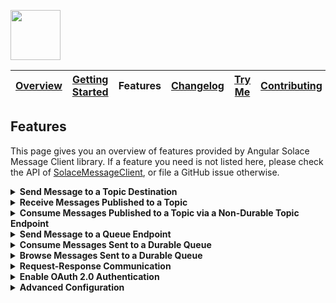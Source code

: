 <a href="/README.md"><img src="/docs/site/logo.svg" height="80"></a>

| [Overview][menu-overview] | [Getting Started][menu-getting-started] | Features | [Changelog][menu-changelog] | [Try Me][menu-try-me] | [Contributing][menu-contributing] |  
| --- | --- | --- | --- | --- | --- |

## Features

This page gives you an overview of features provided by Angular Solace Message Client library. If a feature you need is not listed here, please check the API of [SolaceMessageClient](https://solacecommunity.github.io/angular-solace-message-client/api/classes/SolaceMessageClient.html), or file a GitHub issue otherwise.

<details>
  <summary><strong>Send Message to a Topic Destination</strong></summary>
  <br>

When publishing a message to a topic, it will be transported to all consumers subscribed to the topic. A message may contain unstructured byte data, or a structured container.

**Publish Binary Message**
```ts
import {SolaceMessageClient} from '@solace-community/angular-solace-message-client';
import {inject} from '@angular/core';

inject(SolaceMessageClient).publish('myhome/livingroom/temperature', '20°C');

// `solclientjs` encodes `string` content to latin1 encoded binary attachment. Alternatively, you can directly pass binary content, as follows:
inject(SolaceMessageClient).publish('myhome/livingroom/temperature', new TextEncoder().encode('20°C'));
```

**Publish Structured Text Message**
```ts
import {inject} from '@angular/core';
import {SDTField, SDTFieldType} from 'solclientjs';
import {SolaceMessageClient} from '@solace-community/angular-solace-message-client';

const sdtField = SDTField.create(SDTFieldType.STRING, '20°C');
inject(SolaceMessageClient).publish('myhome/livingroom/temperature', sdtField);
```

**Publish Message With Headers**
```ts
import {inject} from '@angular/core';
import {SolaceMessageClient} from '@solace-community/angular-solace-message-client';

inject(SolaceMessageClient).publish('myhome/livingroom/temperature', '20°C', {
  headers: new Map().set('bearer', '<<ACCESS_TOKEN>>'),
});
```

**Publish Guaranteed Message**
```ts
import {inject} from '@angular/core';
import {SolaceMessageClient} from '@solace-community/angular-solace-message-client';
import {MessageDeliveryModeType} from 'solclientjs';

inject(SolaceMessageClient).publish('myhome/livingroom/temperature', '20°C', {
  deliveryMode: MessageDeliveryModeType.PERSISTENT,
});
```

**Intercept Message Before Publish**
```ts
import {inject} from '@angular/core';
import {SolaceMessageClient} from '@solace-community/angular-solace-message-client';
import {Message, MessageDumpFlag} from 'solclientjs';

inject(SolaceMessageClient).publish('myhome/livingroom/temperature', '20°C', {
  intercept: (msg: Message) => {
    console.log('>>> msg to be published', msg.dump(MessageDumpFlag.MSGDUMP_FULL));
  },
});
```

> Refer to [SolaceMessageClient#publish](https://solacecommunity.github.io/angular-solace-message-client/api/classes/SolaceMessageClient.html#publish) for more information about the API.

</details>

<details>
  <summary><strong>Receive Messages Published to a Topic</strong></summary>
  <br>

**Receive Messages on Exact Topic**
```ts
import {inject} from '@angular/core';
import {SolaceMessageClient} from '@solace-community/angular-solace-message-client';

inject(SolaceMessageClient).observe$('myhome/livingroom/temperature').subscribe(envelope => {
  console.log('Received temperature for livingroom', envelope.message);
});
```

**Receive Messages for any Room (Wildcard Segments)**
```ts
import {inject} from '@angular/core';
import {SolaceMessageClient} from '@solace-community/angular-solace-message-client';

inject(SolaceMessageClient).observe$('myhome/*/temperature').subscribe(envelope => {
  console.log('Received temperature', envelope.message);
});
```

**Receive Messages for any Room (Named Wildcard Segments)**
```ts
import {inject} from '@angular/core';
import {SolaceMessageClient} from '@solace-community/angular-solace-message-client';

inject(SolaceMessageClient).observe$('myhome/:room/temperature').subscribe(envelope => {
  console.log(`Received temperature for room ${envelope.params.get('room')}`, envelope.message);
});
```

**Read Message Headers**
```ts
import {inject} from '@angular/core';
import {SolaceMessageClient} from '@solace-community/angular-solace-message-client';

inject(SolaceMessageClient).observe$('myhome/*/temperature').subscribe(envelope => {
  const accessToken = envelope.headers.get('ACCESS_TOKEN');
});
```

> Refer to [SolaceMessageClient#observe$](https://solacecommunity.github.io/angular-solace-message-client/api/classes/SolaceMessageClient.html#observe_) for more information about the API.

</details>

<details>
  <summary><strong>Consume Messages Published to a Topic via a Non-Durable Topic Endpoint</strong></summary>
  <br>

Instead of observing messages published to a topic via [SolaceMessageClient#observe$](https://solacecommunity.github.io/angular-solace-message-client/api/classes/SolaceMessageClient.html#observe_), you can consume messages via a temporary, non-durable topic endpoint, so that messages are not lost even in the event of short connection interruptions as messages are retained on the broker until consumed by the consumer. The lifecycle of a non-durable topic endpoint is bound to the client that created it, with an additional 60s in case of unexpected disconnect.

```ts
import {SolaceMessageClient} from '@solace-community/angular-solace-message-client';
import {QueueDescriptor, QueueType, SolclientFactory} from 'solclientjs';
import {inject} from '@angular/core';

// Consume messages sent to topic 'topic'.
inject(SolaceMessageClient).consume$('topic').subscribe(envelope => {
  console.log('message consumed', envelope.message);
});

// Above code uses a convenience API by passing the topic as `string` literal, which is equivalent to the following code.
inject(SolaceMessageClient).consume$({
  topicEndpointSubscription: SolclientFactory.createTopicDestination('topic'),
  queueDescriptor: new QueueDescriptor({type: QueueType.TOPIC_ENDPOINT, durable: false}),
}).subscribe(envelope => {
  console.log('message consumed', envelope.message);
});
```

> Refer to [SolaceMessageClient#consume$](https://solacecommunity.github.io/angular-solace-message-client/api/classes/SolaceMessageClient.html#consume_) for more information about the API.

It is important to understand that a topic is not the same thing as a topic endpoint. A topic is a message property the event broker uses to route a message to its destination. Topic endpoints, unlike topics, are objects that define the storage of messages for a consuming application. Topic endpoints are more closely related to queues than to topics. Messages cannot be published directly to topic endpoints, but only indirectly via topics. For more information, refer to https://solace.com/blog/queues-vs-topic-endpoints.

</details>

<details>
  <summary><strong>Send Message to a Queue Endpoint</strong></summary>
  <br>

A queue is typically used in a point-to-point (P2P) messaging environment. A queue differs from the topic distribution mechanism that the message is transported to exactly a single consumer, i.e., the message is load balanced to a single consumer in round‑robin fashion, or for exclusive queues, it is always transported to the same subscription. When sending a message to a queue, the broker retains the message until it is consumed, or until it expires.

> Refer to [SolaceMessageClient#publish](https://solacecommunity.github.io/angular-solace-message-client/api/classes/SolaceMessageClient.html#publish) for more information about the API.

**Send Binary Message**
```ts
import {inject} from '@angular/core';
import {SolaceMessageClient} from '@solace-community/angular-solace-message-client';
import {SolclientFactory} from 'solclientjs';

const queue = SolclientFactory.createDurableQueueDestination('queue');
inject(SolaceMessageClient).publish(queue, '20°C');

// `solclientjs` encodes `string` content to latin1 encoded binary attachment. Alternatively, you can directly pass binary content, as follows:
inject(SolaceMessageClient).publish(queue, new TextEncoder().encode('20°C'));
```

**Send Structured Text Message**
```ts
import {inject} from '@angular/core';
import {SolaceMessageClient} from '@solace-community/angular-solace-message-client';
import {SDTField, SDTFieldType, SolclientFactory} from 'solclientjs';

const queue = SolclientFactory.createDurableQueueDestination('queue');
const sdtField = SDTField.create(SDTFieldType.STRING, '20°C');

inject(SolaceMessageClient).publish(queue, sdtField);
```

**Send Message With Headers**
```ts
import {inject} from '@angular/core';
import {SolaceMessageClient} from '@solace-community/angular-solace-message-client';
import {SolclientFactory} from 'solclientjs';

const queue = SolclientFactory.createDurableQueueDestination('queue');
inject(SolaceMessageClient).publish(queue, '20°C', {headers: new Map().set('bearer', '<<ACCESS_TOKEN>>')});
```

**Send Guaranteed Message**
```ts
import {inject} from '@angular/core';
import {SolaceMessageClient} from '@solace-community/angular-solace-message-client';
import {MessageDeliveryModeType, SolclientFactory} from 'solclientjs';

const queue = SolclientFactory.createDurableQueueDestination('queue');
inject(SolaceMessageClient).publish(queue, '20°C', {
  deliveryMode: MessageDeliveryModeType.PERSISTENT,
});
```

**Intercept Message Before Send**
```ts
import {inject} from '@angular/core';
import {SolaceMessageClient} from '@solace-community/angular-solace-message-client';
import {Message, MessageDumpFlag, SolclientFactory} from 'solclientjs';

const queue = SolclientFactory.createDurableQueueDestination('queue');
inject(SolaceMessageClient).publish(queue, '20°C', {
  intercept: (msg: Message) => {
    console.log('>>> msg to be sent', msg.dump(MessageDumpFlag.MSGDUMP_FULL));
  },
});
```

</details>

<details>
  <summary><strong>Consume Messages Sent to a Durable Queue</strong></summary>
  <br>

```ts
import {QueueDescriptor, QueueType} from 'solclientjs';
import {inject} from '@angular/core';
import {SolaceMessageClient} from '@solace-community/angular-solace-message-client';

inject(SolaceMessageClient).consume$({
  queueDescriptor: new QueueDescriptor({type: QueueType.QUEUE, name: 'queue'}),
}).subscribe(envelope => {
  console.log('message', envelope.message);
});
```

> Refer to [SolaceMessageClient#consume$](https://solacecommunity.github.io/angular-solace-message-client/api/classes/SolaceMessageClient.html#consume_) for more information about the API.

</details>

<details>
  <summary><strong>Browse Messages Sent to a Durable Queue</strong></summary>
  <br>
Browses messages in a queue, without removing/consuming the messages.

```ts
import {inject} from '@angular/core';
import {SolaceMessageClient} from '@solace-community/angular-solace-message-client';
import {QueueDescriptor, QueueType} from 'solclientjs';

// Browse messages.
inject(SolaceMessageClient).browse$('queue').subscribe(envelope => {
  console.log('message', envelope.message);
});

// Above code uses a convenience API by passing the queue as `string` literal, which is equivalent to the following code.
inject(SolaceMessageClient).browse$({
  queueDescriptor: new QueueDescriptor({type: QueueType.QUEUE, name: 'queue'}),
}).subscribe(envelope => {
  console.log('message', envelope.message);
});
```

> Refer to [SolaceMessageClient#browse$](https://solacecommunity.github.io/angular-solace-message-client/api/classes/SolaceMessageClient.html#browse_) for more information about the API.

</details>

<details>
  <summary><strong>Request-Response Communication</strong></summary>
  <br>
The following snippet illustrates how to send a request and receive the response.

**Initiate Request-Reply Communication**
```ts
import {inject} from '@angular/core';
import {SolaceMessageClient} from '@solace-community/angular-solace-message-client';

inject(SolaceMessageClient).request$('request-topic', 'request data').subscribe(reply => {
  console.log('reply received', reply);
});
```

**Reply To Requests**
```ts
import {inject} from '@angular/core';
import {SolaceMessageClient} from '@solace-community/angular-solace-message-client';

const solaceMessageClient = inject(SolaceMessageClient);

// Listen for requests sent to the request topic.
solaceMessageClient.observe$('request-topic').subscribe(request => {
  // Reply to the request.
  solaceMessageClient.reply(request.message, 'reply');

  // Above code uses a convenience API to directly respond to a request.
  // Alternatively, you could answer to the request as following.
  solaceMessageClient.publish(request.message.getReplyTo()!, 'reply', {
    markAsReply: true,
    correlationId: request.message.getCorrelationId() ?? undefined,
  });
});

```

> Refer to [SolaceMessageClient#request$](https://solacecommunity.github.io/angular-solace-message-client/api/classes/SolaceMessageClient.html#request_) for more information about the API.

</details>

<details>
  <summary><strong>Enable OAuth 2.0 Authentication</strong></summary>
  <br>

Enable OAuth 2.0 authentication in the config passed to `provideSolaceMessageClient` function.

1. Set `SolaceMessageClientConfig.authenticationScheme` to `AuthenticationScheme.OAUTH2`.
2. Register a function in `SolaceMessageClientConfig.accessToken` that provides the access token.

The function should return an Observable that emits the user's access token upon subscription, and then continuously emits it when the token is renewed.
The Observable should never complete, enabling the connection to the broker to be re-established in the event of a network interruption.

**Example:**

```ts
import {bootstrapApplication} from '@angular/platform-browser';
import {provideSolaceMessageClient} from '@solace-community/angular-solace-message-client';
import {AuthenticationScheme} from 'solclientjs';
import {inject} from '@angular/core';

bootstrapApplication(AppComponent, {
  providers: [
    provideSolaceMessageClient({
      url: 'wss://YOUR-SOLACE-BROKER-URL:443',
      vpnName: 'YOUR VPN',
      authenticationScheme: AuthenticationScheme.OAUTH2, // enable OAuth 2.0
      accessToken: () => inject(AuthService).accessToken$, // provide access token
    }),
  ],
});
```

> The function can call `inject` to get any required dependencies.

</details>

<details>
  <summary><strong>Advanced Configuration</strong></summary>
  <br>

This chapter covers some advanced topics for configuring the Solace Message Client.

<details>
  <summary><strong>Control Session Creation</strong></summary>
  <br>

The Solace session is created by the `SolaceSessionProvider`, which initializes `SolclientFactory` and creates session instances based on the properties passed to the `provideSolaceMessageClient` function.

The default session provider can be replaced as follows:

```ts
import {bootstrapApplication} from '@angular/platform-browser';
import {provideSolaceMessageClient, SolaceSessionProvider} from '@solace-community/angular-solace-message-client';

bootstrapApplication(AppComponent, {
  providers: [
    provideSolaceMessageClient({
      url: 'wss://YOUR-SOLACE-BROKER-URL:443',
      vpnName: 'YOUR VPN',
    }),
    // Replace default session provider 
    {provide: SolaceSessionProvider, useClass: CustomSolaceSessionProvider},
  ],
});
```

A custom implementation could look as follows: 

```ts
import {Injectable} from '@angular/core';
import {LogLevel, Session, SessionProperties, SolclientFactory, SolclientFactoryProfiles, SolclientFactoryProperties} from 'solclientjs';
import {SolaceSessionProvider} from '@solace-community/angular-solace-message-client';

@Injectable()
export class CustomSolaceSessionProvider implements SolaceSessionProvider {

  constructor() {
    const factoryProperties = new SolclientFactoryProperties();
    factoryProperties.profile = SolclientFactoryProfiles.version10_5;
    factoryProperties.logLevel = LogLevel.WARN;
    SolclientFactory.init(factoryProperties);
  }

  public provide(sessionProperties: SessionProperties): Session {
    return SolclientFactory.createSession(sessionProperties);
  }
}
```
</details>

<details>
  <summary><strong>Connect to Multiple Solace Message Brokers</strong></summary>
  <br>

An application is not limited to connecting to a single Solace Message Broker. Different injection environments can be used to connect to different brokers.

Angular injection environments form a hierarchy, inheriting providers from parent environments. An environment can register new providers or replace inherited providers. A child environment is created through routing or programmatically using `createEnvironmentInjector`.

Example for connecting to two different brokers:

```ts
import {createEnvironmentInjector, EnvironmentInjector, inject} from '@angular/core';
import {provideSolaceMessageClient, SolaceMessageClient} from '@solace-community/angular-solace-message-client';

// Create environment to provide message client for broker 1.
const environment1 = createEnvironmentInjector([provideSolaceMessageClient({url: 'broker-1'})], inject(EnvironmentInjector));
// Inject message client.
const messageClient1 = environment1.get(SolaceMessageClient);
// Publish message to broker 1.
messageClient1.publish('topic', 'message for broker 1');

// Create environment to provide message client for broker 2.
const environment2 = createEnvironmentInjector([provideSolaceMessageClient({url: 'broker-2'})], inject(EnvironmentInjector));
// Inject message client.
const messageClient2 = environment2.get(SolaceMessageClient);
// Publish message to broker 2.
messageClient2.publish('topic', 'message for broker 2');

// Destroy environments to destroy provided `SolaceMessageClient` instances. 
environment1.destroy();
environment2.destroy();
```

</details>

<details>
  <summary><strong>Control Angular Zone</strong></summary>
  <br>

Messages are received in the zone in which subscribed to the Observable.

The following example receives messages outside the Angular zone:

```ts
import {inject, NgZone} from '@angular/core';
import {SolaceMessageClient} from '@solace-community/angular-solace-message-client';

// Run the following code outside of Angular
inject(NgZone).runOutsideAngular(() => {
  // Subscribe to topic outside of Angular
  inject(SolaceMessageClient).observe$('topic').subscribe(() => {
    // Message is received outside of Angular
    NgZone.assertNotInAngularZone();
  });
});
```

</details>

<details>
  <summary><strong>Monitor Connectivity to the Message Broker</strong></summary>
  <br>

```ts
import {inject} from '@angular/core';
import {SolaceMessageClient} from '@solace-community/angular-solace-message-client';

inject(SolaceMessageClient).connected$.subscribe(connected => {
  console.log('connected to the broker', connected);
});
```

> Refer to [SolaceMessageClient#connected$](https://solacecommunity.github.io/angular-solace-message-client/api/classes/SolaceMessageClient.html#connected_) for more information about the API.

</details>

<details>
  <summary><strong>Reference to Solace Session</strong></summary>
  <br>

A reference to the native Solace session can be obtained via `SolaceMessageClient.session` to have full control over the functionality of `solclient`.  

```ts
import {inject} from '@angular/core';
import {SolaceMessageClient} from '@solace-community/angular-solace-message-client';

const session = await inject(SolaceMessageClient).session
```

> Refer to [SolaceMessageClient#session](https://solacecommunity.github.io/angular-solace-message-client/api/interfaces/Session.html) for more information about the API.

</details>

<details>
  <summary><strong>Log Level</strong></summary>
  <br>

The default log level is set to `WARN` so that only warnings and errors are logged.

The default log level can be changed as follows:
```ts
import {bootstrapApplication} from '@angular/platform-browser';
import {provideSolaceMessageClient} from '@solace-community/angular-solace-message-client';
import {LogLevel} from 'solclientjs';

bootstrapApplication(AppComponent, {
  providers: [
    provideSolaceMessageClient(),
    {provide: LogLevel, useValue: LogLevel.INFO}, // Add this line
  ],
});
```
To change the log level at runtime, add the `angular-solace-message-client#loglevel` entry to session storage and reload the application. Supported log levels are: `trace`, `debug`, `info`, `warn`, `error` and `fatal`.

```
Storage Key: `angular-solace-message-client#loglevel`
Storage Value: `info`
```

</details>

</details>

[menu-overview]: /README.md

[menu-getting-started]: /docs/site/getting-started.md

[menu-features]: /docs/site/features.md

[menu-try-me]: https://solacecommunity.github.io/angular-solace-message-client/tryme

[menu-contributing]: /CONTRIBUTING.md

[menu-changelog]: /docs/site/changelog/changelog.md
